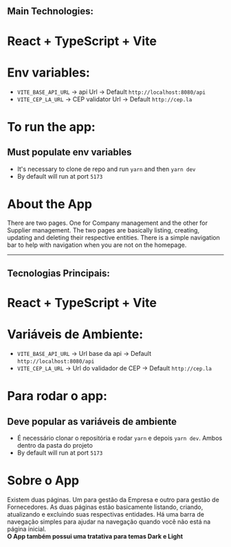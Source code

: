## Main Technologies:

# React + TypeScript + Vite

# Env variables:

- `VITE_BASE_API_URL` -> api Url -> Default `http://localhost:8080/api`
- `VITE_CEP_LA_URL` -> CEP validator Url -> Default `http://cep.la`

# To run the app:

## Must populate env variables

- It's necessary to clone de repo and run `yarn` and then `yarn dev`
- By default will run at port `5173`

# About the App

There are two pages. One for Company management and the other for Supplier management.
The two pages are basically listing, creating, updating and deleting their respective entities.
There is a simple navigation bar to help with navigation when you are not on the homepage.

---

## Tecnologias Principais:

# React + TypeScript + Vite

# Variáveis de Ambiente:

- `VITE_BASE_API_URL` -> Url base da api -> Default `http://localhost:8080/api`
- `VITE_CEP_LA_URL` -> Url do validador de CEP -> Default `http://cep.la`

# Para rodar o app:

## Deve popular as variáveis de ambiente

- É necessário clonar o repositória e rodar `yarn` e depois `yarn dev`. Ambos dentro da pasta do projeto
- By default will run at port `5173`

# Sobre o App

Existem duas páginas. Um para gestão da Empresa e outro para gestão de Fornecedores.
As duas páginas estão basicamente listando, criando, atualizando e excluindo suas respectivas entidades.
Há uma barra de navegação simples para ajudar na navegação quando você não está na página inicial.<br/>
**O App também possui uma tratativa para temas Dark e Light**
